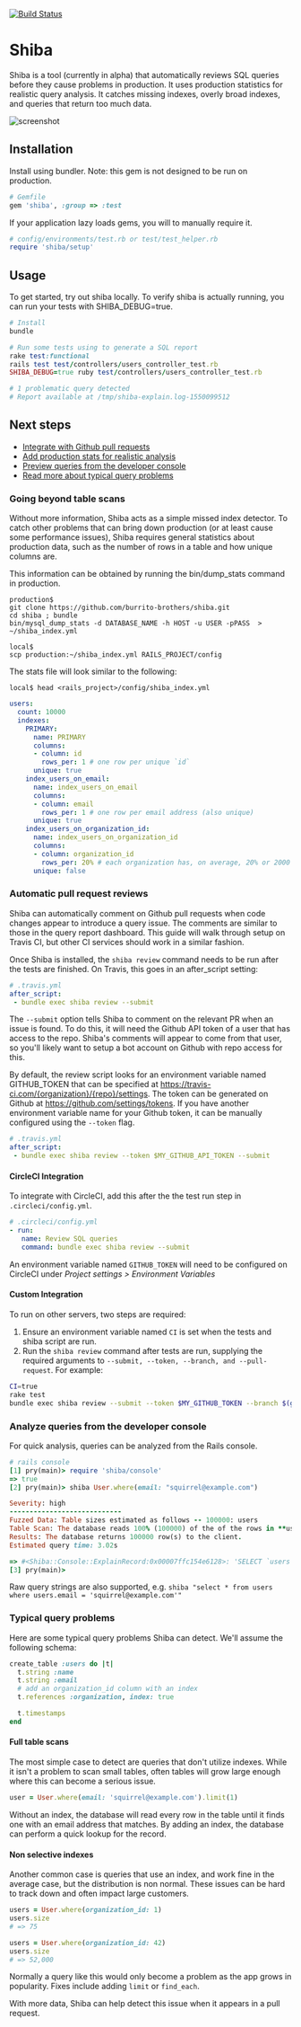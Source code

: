[![Build Status](https://travis-ci.com/burrito-brothers/shiba.svg?branch=master)](https://travis-ci.com/burrito-brothers/shiba)

# Shiba

Shiba is a tool (currently in alpha) that automatically reviews SQL queries before they cause problems in production. It uses production statistics for realistic query analysis. It catches missing indexes, overly broad indexes, and queries that return too much data.

![screenshot](https://shiba-sql.com/wp-content/uploads/2019/03/shiba-screenshot-1024x581.png)

## Installation

Install using bundler. Note: this gem is not designed to be run on production.

```ruby
# Gemfile
gem 'shiba', :group => :test
```

If your application lazy loads gems, you will to manually require it.

```ruby
# config/environments/test.rb or test/test_helper.rb
require 'shiba/setup'
```

## Usage

To get started, try out shiba locally. To verify shiba is actually running, you can run your tests with SHIBA_DEBUG=true.

```ruby
# Install
bundle

# Run some tests using to generate a SQL report
rake test:functional
rails test test/controllers/users_controller_test.rb
SHIBA_DEBUG=true ruby test/controllers/users_controller_test.rb

# 1 problematic query detected
# Report available at /tmp/shiba-explain.log-1550099512
```

## Next steps
* [Integrate with Github pull requests](#automatic-pull-request-reviews)
* [Add production stats for realistic analysis](#going-beyond-table-scans)
* [Preview queries from the developer console](#analyze-queries-from-the-developer-console)
* [Read more about typical query problems](#typical-query-problems)



### Going beyond table scans

Without more information, Shiba acts as a simple missed index detector. To catch other problems that can bring down production (or at least cause some performance issues), Shiba requires general statistics about production data, such as the number of rows in a table and how unique columns are.

This information can be obtained by running the bin/dump_stats command in production.

```console
production$
git clone https://github.com/burrito-brothers/shiba.git
cd shiba ; bundle
bin/mysql_dump_stats -d DATABASE_NAME -h HOST -u USER -pPASS  > ~/shiba_index.yml

local$
scp production:~/shiba_index.yml RAILS_PROJECT/config
```

The stats file will look similar to the following:
```console
local$ head <rails_project>/config/shiba_index.yml
```
```yaml
users:
  count: 10000
  indexes:
    PRIMARY:
      name: PRIMARY
      columns:
      - column: id
        rows_per: 1 # one row per unique `id`
      unique: true
    index_users_on_email:
      name: index_users_on_email
      columns:
      - column: email
        rows_per: 1 # one row per email address (also unique)
      unique: true
    index_users_on_organization_id:
      name: index_users_on_organization_id
      columns:
      - column: organization_id
        rows_per: 20% # each organization has, on average, 20% or 2000 users.
      unique: false
```

### Automatic pull request reviews

Shiba can automatically comment on Github pull requests when code changes appear to introduce a query issue. The comments are similar to those in the query report dashboard. This guide will walk through setup on Travis CI, but other CI services should work in a similar fashion.

Once Shiba is installed, the `shiba review` command needs to be run after the tests are finished. On Travis, this goes in an after_script setting:

```yml
# .travis.yml
after_script:
 - bundle exec shiba review --submit
 ```
 
The `--submit` option tells Shiba to comment on the relevant PR when an issue is found. To do this, it will need the Github API token of a user that has access to the repo. Shiba's comments will appear to come from that user, so you'll likely want to setup a bot account on Github with repo access for this.
 
By default, the review script looks for an environment variable named  GITHUB_TOKEN that can be specified at https://travis-ci.com/{organization}/{repo}/settings. The token can be generated on Github at https://github.com/settings/tokens. If you have another environment variable name for your Github token, it can be manually configured using the `--token` flag.
 
```yml
# .travis.yml
after_script:
 - bundle exec shiba review --token $MY_GITHUB_API_TOKEN --submit
 ```
 
#### CircleCI Integration
 
To integrate with CircleCI, add this after the the test run step in `.circleci/config.yml`.
 
 ```yml
# .circleci/config.yml
- run:
    name: Review SQL queries
    command: bundle exec shiba review --submit
```

An environment variable named `GITHUB_TOKEN` will need to be configured on CircleCI under *Project settings > Environment Variables*

#### Custom Integration

To run on other servers, two steps are required:
1. Ensure an environment variable named `CI` is set when the tests and shiba script are run.
2. Run the `shiba review` command after tests are run, supplying the required arguments to `--submit, --token, --branch, and --pull-request`. For example:

```bash
CI=true
rake test
bundle exec shiba review --submit --token $MY_GITHUB_TOKEN --branch $(git rev-parse HEAD) --pull-request $MY_PR_NUMBER
```

### Analyze queries from the developer console

For quick analysis, queries can be analyzed from the Rails console.
```ruby
# rails console
[1] pry(main)> require 'shiba/console'
=> true
[2] pry(main)> shiba User.where(email: "squirrel@example.com")

Severity: high
----------------------------
Fuzzed Data: Table sizes estimated as follows -- 100000: users
Table Scan: The database reads 100% (100000) of the of the rows in **users**, skipping any indexes.
Results: The database returns 100000 row(s) to the client.
Estimated query time: 3.02s

=> #<Shiba::Console::ExplainRecord:0x00007ffc154e6128>: 'SELECT `users`.* FROM `users` WHERE `users`.`email` = 'squirrel@example.com''. Call the 'help' method on this object for more info.
[3] pry(main)> 
```

Raw query strings are also supported, e.g. `shiba "select * from users where users.email = 'squirrel@example.com'"`


### Typical query problems

Here are some typical query problems Shiba can detect. We'll assume the following schema:

```ruby
create_table :users do |t|
  t.string :name
  t.string :email
  # add an organization_id column with an index
  t.references :organization, index: true

  t.timestamps
end
```

#### Full table scans

The most simple case to detect are queries that don't utilize indexes. While it isn't a problem to scan small tables, often tables will grow large enough where this can become a serious issue.

```ruby
user = User.where(email: 'squirrel@example.com').limit(1)
```

Without an index, the database will read every row in the table until it finds one with an email address that matches. By adding an index, the database can perform a quick lookup for the record.

#### Non selective indexes

Another common case is queries that use an index, and work fine in the average case, but the distribution is non normal. These issues can be hard to track down and often impact large customers.

```ruby
users = User.where(organization_id: 1)
users.size
# => 75

users = User.where(organization_id: 42)
users.size
# => 52,000
```

Normally a query like this would only become a problem as the app grows in popularity. Fixes include adding `limit` or `find_each`.

With more data, Shiba can help detect this issue when it appears in a pull request.
